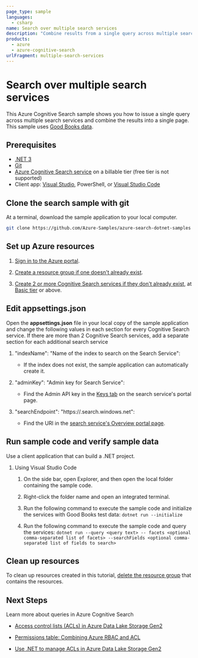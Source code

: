 ```yaml
---
page_type: sample
languages:
  - csharp
name: Search over multiple search services
description: "Combine results from a single query across multiple search services"
products:
  - azure
  - azure-cognitive-search
urlFragment: multiple-search-services
---
```


# Search over multiple search services

This Azure Cognitive Search sample shows you how to issue a single query across multiple search services and combine the results into a single page. This sample uses [Good Books data](https://github.com/zygmuntz/goodbooks-10k).

## Prerequisites

+ [.NET 3](https://dotnet.microsoft.com/download/dotnet/5.0)
+ [Git](https://git-scm.com/downloads)
+ [Azure Cognitive Search service](https://docs.microsoft.com/azure/search/search-create-service-portal) on a billable tier (free tier is not supported)
+ Client app: [Visual Studio](https://visualstudio.microsoft.com/downloads/), PowerShell, or [Visual Studio Code](https://code.visualstudio.com/download)

## Clone the search sample with git

At a terminal, download the sample application to your local computer.

```bash
git clone https://github.com/Azure-Samples/azure-search-dotnet-samples
```

## Set up Azure resources

1. [Sign in to the Azure portal](https://portal.azure.com).

1. [Create a resource group if one doesn't already exist](https://docs.microsoft.com/azure/azure-resource-manager/management/manage-resource-groups-portal#create-resource-groups).

1. [Create 2 or more Cognitive Search services if they don't already exist](https://docs.microsoft.com/azure/search/search-create-service-portal), at [Basic tier](https://azure.microsoft.com/pricing/details/search/) or above.

## Edit appsettings.json

Open the **appsettings.json** file in your local copy of the sample application and change the following values in each section for every Cognitive Search service. If there are more than 2 Cognitive Search services, add a separate section for each additional search service

1. "indexName": "Name of the index to search on the Search Service":

    + If the index does not exist, the sample application can automatically create it.

1. "adminKey": "Admin key for Search Service":

    + Find the Admin API key in the [Keys tab](https://docs.microsoft.com/azure/search/search-security-api-keys#find-existing-keys) on the search service's portal page.

1. "searchEndpoint": "https://<search-service-name>.search.windows.net":

    + Find the URI in the [search service's Overview portal page](https://docs.microsoft.com/azure/search/search-manage#overview-home-page).

## Run sample code and verify sample data

Use a client application that can build a .NET project.

1. Using Visual Studio Code

    1. On the side bar, open Explorer, and then open the local folder containing the sample code.

    1. Right-click the folder name and open an integrated terminal.

    1. Run the following command to execute the sample code and initialize the services with Good Books test data: `dotnet run --initialize`

    1. Run the following command to execute the sample code and query the services: `dotnet run --query <query text> -- facets <optional comma-separated list of facets> --searchFields <optional comma-separated list of fields to search>`

## Clean up resources

To clean up resources created in this tutorial, [delete the resource group](https://docs.microsoft.com/azure/azure-resource-manager/management/delete-resource-group) that contains the resources.

## Next Steps

Learn more about queries in Azure Cognitive Search

+ [Access control lists (ACLs) in Azure Data Lake Storage Gen2](https://docs.microsoft.com/azure/storage/blobs/data-lake-storage-access-control)

+ [Permissions table: Combining Azure RBAC and ACL](https://docs.microsoft.com/azure/storage/blobs/data-lake-storage-access-control-model#permissions-table-combining-azure-rbac-and-acl)

+ [Use .NET to manage ACLs in Azure Data Lake Storage Gen2](https://docs.microsoft.com/azure/storage/blobs/data-lake-storage-acl-dotnet)